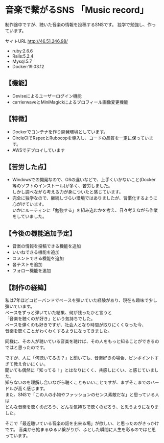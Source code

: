 # 音楽で繋がるSNS 「Music record」

制作途中ですが、聴いた音楽の情報を投稿するSNSです。
独学で勉強し、作っています。

サイトURL http://46.51.246.98/

* ruby:2.6.6  
* Rails:5.2.4
* Mysql:5.7
* Docker:19.03.12

## 【機能】
* Deviseによるユーザーログイン機能
* carrierwaveとMiniMagickによるプロフィール画像変更機能

## 【特徴】
* Dockerでコンテナを作り開発環境としています。
* CircleCIでRspecとRubocopを導入し、コードの品質を一定に保っています。
* AWSでデプロイしています

## 【苦労した点】
* Windowsでの開発なので、OSの違いなどで、上手くいかないこと(Docker等のソフトのインストール)が多く、苦労しました。  
しかし調べながら考える力が身についたと感じています。  
* 完全に独学なので、継続しづらい環境ではありましたが、習慣化するように心がけています。  
いかにルーティンに「勉強する」を組み込むかを考え、日々考えながら作業をしていました。

## 【今後の機能追加予定】
* 音楽の情報を投稿できる機能を追加
* いいねできる機能を追加
* コメントできる機能を追加
* 各テストを追加
* フォロー機能を追加

##  【制作の経緯】
私は7年ほどコピーバンドでベースを弾いていた経験があり、現在も趣味で少し弾いています。  
ベースをずっと弾いていた結果、何が残ったかと言うと  
「音楽を聴くのが好き」という気持ちでした。  
ベースを弾くのも好きですが、社会人となり時間が取りにくくなった今、  
音楽を聴くことがわくわくするようになってきました。  

同様に、その人が聴いている音楽を聴けば、その人をもっと知ることができるのではと思ったのです。  

ですが、人に「何聴いてるの？」と聞いても、音楽好きの場合、ピンポイントすぎて教え合いにくい。  
聞いても偶然に「知ってる！」とはなりにくく、共感しにくい、と感じていました。  
知らないのを理解し合いながら聴くこともいいことですが、まずそこまでのハードルが高く感じます。  
また、SNSで「この人の小物やファッションのセンス素敵だな」と思っている人は  
どんな音楽を聴くのだろう、どんな気持ちで聴くのだろう、と思うようになりました。  

そこで「最近聴いている音楽の話を出来る場」が欲しい、と思ったのがきっかけです。
音楽から始まるゆるい繋がりが、ふとした瞬間に人生を彩るのではと思っています。

